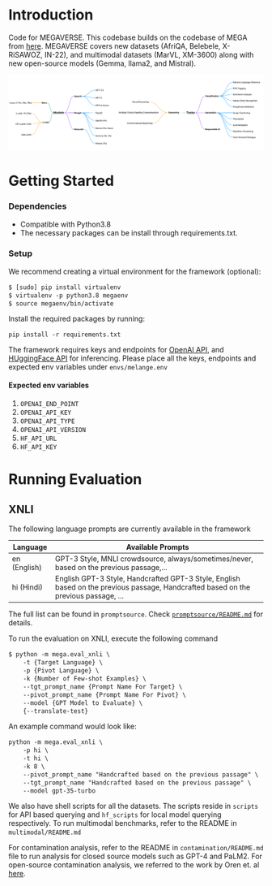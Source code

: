 # Introduction 
Code for MEGAVERSE. This codebase builds on the codebase of MEGA from [here](https://github.com/microsoft/Multilingual-Evaluation-of-Generative-AI-MEGA). MEGAVERSE covers new datasets (AfriQA, Belebele, X-RiSAWOZ, IN-22), and multimodal datasets (MarVL, XM-3600) along with new open-source models (Gemma, llama2, and Mistral).

![Datasets, Models and Modalities in MEGAVERSE](images/megaverse_tasks.png)

# Getting Started

### Dependencies
- Compatible with Python3.8
- The necessary packages can be install through requirements.txt.

### Setup

We recommend creating a virtual environment for the framework (optional):

```shell
$ [sudo] pip install virtualenv
$ virtualenv -p python3.8 megaenv
$ source megaenv/bin/activate
```

Install the required packages by running:


```shell
pip install -r requirements.txt
```

The framework requires keys and endpoints for [OpenAI API](https://platform.openai.com), and [HUggingFace API](https://huggingface.co/inference-api) for inferencing. Please place all the keys, endpoints and expected env variables under `envs/melange.env`

#### Expected env variables
1. `OPENAI_END_POINT`
2. `OPENAI_API_KEY`
3. `OPENAI_API_TYPE`
4. `OPENAI_API_VERSION`
5. `HF_API_URL`
6. `HF_API_KEY`

# Running Evaluation

## XNLI

The following language prompts are currently available in the framework

Language | Available Prompts
-------- | -----------------
en (English) | GPT-3 Style, MNLI crowdsource, always/sometimes/never, based on the previous passage,...
hi (Hindi) | English GPT-3 Style, Handcrafted GPT-3 Style, English based on the previous passage, Handcrafted based on the previous passage, ...

The full list can be found in `promptsource`. Check [`promptsource/README.md`](promptsource/README.md) for details.

To run the evaluation on XNLI, execute the following command
```shell
$ python -m mega.eval_xnli \
    -t {Target Language} \
    -p {Pivot Language} \
    -k {Number of Few-shot Examples} \
    --tgt_prompt_name {Prompt Name For Target} \ 
    --pivot_prompt_name {Prompt Name For Pivot} \
    --model {GPT Model to Evaluate} \
    {--translate-test}
```

An example command would look like:

```shell
python -m mega.eval_xnli \
    -p hi \
    -t hi \
    -k 8 \
    --pivot_prompt_name "Handcrafted based on the previous passage" \
    --tgt_prompt_name "Handcrafted based on the previous passage" \
    --model gpt-35-turbo
```

We also have shell scripts for all the datasets. The scripts reside in `scripts` for API based querying and `hf_scripts` for local model querying respectively.
To run multimodal benchmarks, refer to the README in `multimodal/README.md`


For contamination analysis, refer to the README in `contamination/README.md` file to run analysis for closed source models such as GPT-4 and PaLM2. For open-source contamination analysis, we referred to the work by Oren et. al [here](https://github.com/tatsu-lab/test_set_contamination).